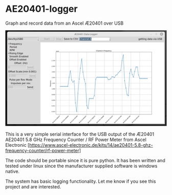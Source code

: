 # AE20401-logger
Graph and record data from an Ascel Æ20401 over USB

![Screenshot of AE20401 Logger](docs/pics/channelA-frequency.png "Screenshot of logging data")

This is a very simple serial interface for the USB output of the Æ20401 AE20401 5.8 GHz Frequency Counter / RF Power Meter from Ascel Electronic [https://www.ascel-electronic.de/kits/14/ae20401-5.8-ghz-frequency-counter/rf-power-meter]

The code should be portable since it is pure python.  It has been written and tested under linux since the manufacturer supplied software is windows native.

The system has basic logging functionality.  Let me know if you see this project and are interested.
